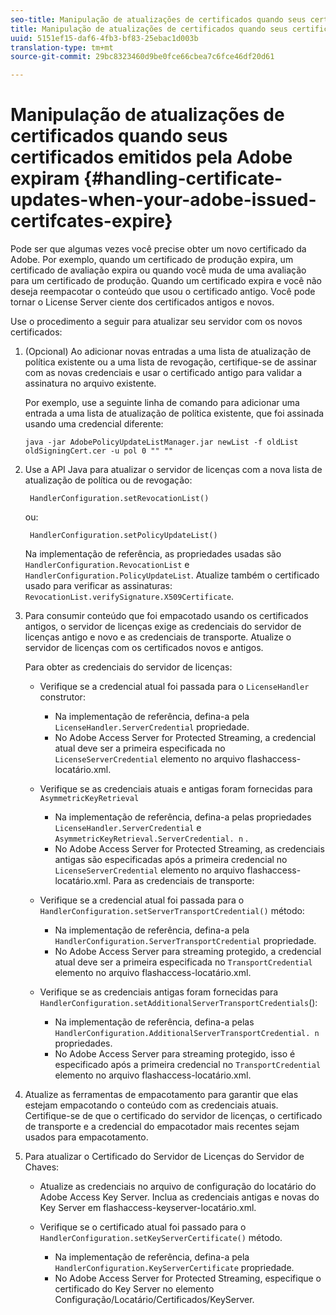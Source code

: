 ```yaml
---
seo-title: Manipulação de atualizações de certificados quando seus certificados emitidos pela Adobe expiram
title: Manipulação de atualizações de certificados quando seus certificados emitidos pela Adobe expiram
uuid: 5151ef15-daf6-4fb3-bf83-25ebac1d003b
translation-type: tm+mt
source-git-commit: 29bc8323460d9be0fce66cbea7c6fce46df20d61

---
```



# Manipulação de atualizações de certificados quando seus certificados emitidos pela Adobe expiram {#handling-certificate-updates-when-your-adobe-issued-certifcates-expire}

Pode ser que algumas vezes você precise obter um novo certificado da Adobe. Por exemplo, quando um certificado de produção expira, um certificado de avaliação expira ou quando você muda de uma avaliação para um certificado de produção. Quando um certificado expira e você não deseja reempacotar o conteúdo que usou o certificado antigo. Você pode tornar o License Server ciente dos certificados antigos e novos.

Use o procedimento a seguir para atualizar seu servidor com os novos certificados:

1. (Opcional) Ao adicionar novas entradas a uma lista de atualização de política existente ou a uma lista de revogação, certifique-se de assinar com as novas credenciais e usar o certificado antigo para validar a assinatura no arquivo existente.

   Por exemplo, use a seguinte linha de comando para adicionar uma entrada a uma lista de atualização de política existente, que foi assinada usando uma credencial diferente:

   ```
   java -jar AdobePolicyUpdateListManager.jar newList -f oldList oldSigningCert.cer -u pol 0 "" ""
   ```

1. Use a API Java para atualizar o servidor de licenças com a nova lista de atualização de política ou de revogação:

   ```
    HandlerConfiguration.setRevocationList() 
   ```

   ou:

   ```
    HandlerConfiguration.setPolicyUpdateList()
   ```

   Na implementação de referência, as propriedades usadas são `HandlerConfiguration.RevocationList` e `HandlerConfiguration.PolicyUpdateList`. Atualize também o certificado usado para verificar as assinaturas: `RevocationList.verifySignature.X509Certificate`.

1. Para consumir conteúdo que foi empacotado usando os certificados antigos, o servidor de licenças exige as credenciais do servidor de licenças antigo e novo e as credenciais de transporte. Atualize o servidor de licenças com os certificados novos e antigos.

   Para obter as credenciais do servidor de licenças:

   * Verifique se a credencial atual foi passada para o `LicenseHandler` construtor:

      * Na implementação de referência, defina-a pela `LicenseHandler.ServerCredential` propriedade.
      * No Adobe Access Server for Protected Streaming, a credencial atual deve ser a primeira especificada no `LicenseServerCredential` elemento no arquivo flashaccess-locatário.xml.
   * Verifique se as credenciais atuais e antigas foram fornecidas para `AsymmetricKeyRetrieval`

      * Na implementação de referência, defina-a pelas propriedades `LicenseHandler.ServerCredential` e `AsymmetricKeyRetrieval.ServerCredential. n` .
      * No Adobe Access Server for Protected Streaming, as credenciais antigas são especificadas após a primeira credencial no `LicenseServerCredential` elemento no arquivo flashaccess-locatário.xml.
   Para as credenciais de transporte:

   * Verifique se a credencial atual foi passada para o `HandlerConfiguration.setServerTransportCredential()` método:

      * Na implementação de referência, defina-a pela `HandlerConfiguration.ServerTransportCredential` propriedade.
      * No Adobe Access Server para streaming protegido, a credencial atual deve ser a primeira especificada no `TransportCredential` elemento no arquivo flashaccess-locatário.xml.
   * Verifique se as credenciais antigas foram fornecidas para `HandlerConfiguration.setAdditionalServerTransportCredentials`():

      * Na implementação de referência, defina-a pelas `HandlerConfiguration.AdditionalServerTransportCredential. n` propriedades.
      * No Adobe Access Server para streaming protegido, isso é especificado após a primeira credencial no `TransportCredential` elemento no arquivo flashaccess-locatário.xml.




1. Atualize as ferramentas de empacotamento para garantir que elas estejam empacotando o conteúdo com as credenciais atuais. Certifique-se de que o certificado do servidor de licenças, o certificado de transporte e a credencial do empacotador mais recentes sejam usados para empacotamento.
1. Para atualizar o Certificado do Servidor de Licenças do Servidor de Chaves:

   * Atualize as credenciais no arquivo de configuração do locatário do Adobe Access Key Server. Inclua as credenciais antigas e novas do Key Server em flashaccess-keyserver-locatário.xml.
   * Verifique se o certificado atual foi passado para o `HandlerConfiguration.setKeyServerCertificate()` método.

      * Na implementação de referência, defina-a pela `HandlerConfiguration.KeyServerCertificate` propriedade.
      * No Adobe Access Server for Protected Streaming, especifique o certificado do Key Server no elemento Configuração/Locatário/Certificados/KeyServer.

